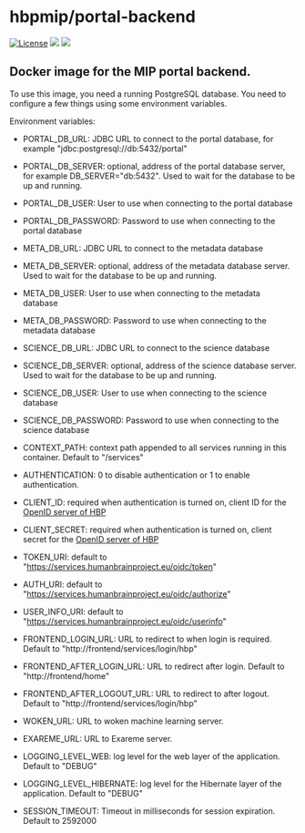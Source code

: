 # hbpmip/portal-backend

[![License](https://img.shields.io/badge/license-AGPL--3.0-blue.svg)](https://www.gnu.org/licenses/agpl-3.0.html) [![](https://images.microbadger.com/badges/version/hbpmip/portal-backend.svg)](https://hub.docker.com/r/hbpmip/portal-backend/tags/ "hbpmip/portal-backend image tags") [![](https://images.microbadger.com/badges/image/hbpmip/portal-backend.svg)](https://microbadger.com/#/images/hbpmip/portal-backend "hbpmip/portal-backend on microbadger")

## Docker image for the MIP portal backend.

To use this image, you need a running PostgreSQL database.
You need to configure a few things using some environment variables.

Environment variables:

* PORTAL_DB_URL: JDBC URL to connect to the portal database, for example "jdbc:postgresql://db:5432/portal"
* PORTAL_DB_SERVER: optional, address of the portal database server, for example DB_SERVER="db:5432". Used to wait for the database to be up and running.
* PORTAL_DB_USER: User to use when connecting to the portal database
* PORTAL_DB_PASSWORD: Password to use when connecting to the portal database

* META_DB_URL: JDBC URL to connect to the metadata database
* META_DB_SERVER: optional, address of the metadata database server. Used to wait for the database to be up and running.
* META_DB_USER: User to use when connecting to the metadata database
* META_DB_PASSWORD: Password to use when connecting to the metadata database

* SCIENCE_DB_URL: JDBC URL to connect to the science database
* SCIENCE_DB_SERVER: optional, address of the science database server. Used to wait for the database to be up and running.
* SCIENCE_DB_USER: User to use when connecting to the science database
* SCIENCE_DB_PASSWORD: Password to use when connecting to the science database

* CONTEXT_PATH:  context path appended to all services running in this container. Default to "/services"

* AUTHENTICATION: 0 to disable authentication or 1 to enable authentication.
* CLIENT_ID: required when authentication is turned on, client ID for the [OpenID server of HBP](https://services.humanbrainproject.eu/oidc/)
* CLIENT_SECRET: required when authentication is turned on, client secret for the [OpenID server of HBP](https://services.humanbrainproject.eu/oidc/)
* TOKEN_URI: default to "https://services.humanbrainproject.eu/oidc/token"
* AUTH_URI: default to "https://services.humanbrainproject.eu/oidc/authorize"
* USER_INFO_URI: default to "https://services.humanbrainproject.eu/oidc/userinfo"

* FRONTEND_LOGIN_URL: URL to redirect to when login is required. Default to "http://frontend/services/login/hbp"
* FRONTEND_AFTER_LOGIN_URL: URL to redirect after login. Default to "http://frontend/home"
* FRONTEND_AFTER_LOGOUT_URL: URL to redirect to after logout. Default to "http://frontend/services/login/hbp"

* WOKEN_URL: URL to woken machine learning server.
* EXAREME_URL: URL to Exareme server.

* LOGGING_LEVEL_WEB: log level for the web layer of the application. Default to "DEBUG"
* LOGGING_LEVEL_HIBERNATE: log level for the Hibernate layer of the application. Default to "DEBUG"

* SESSION_TIMEOUT: Timeout in milliseconds for session expiration. Default to 2592000
